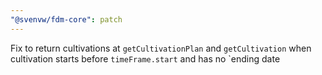```yaml
---
"@svenvw/fdm-core": patch
---
```


Fix to return cultivations at `getCultivationPlan` and `getCultivation` when cultivation starts before `timeFrame.start` and has no `ending date
